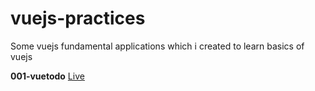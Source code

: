 # vuejs-practices
Some vuejs fundamental applications which i created to learn basics of vuejs

 **001-vuetodo** [Live](https://obsfx.github.io/jsworks/vuejs/001/)
